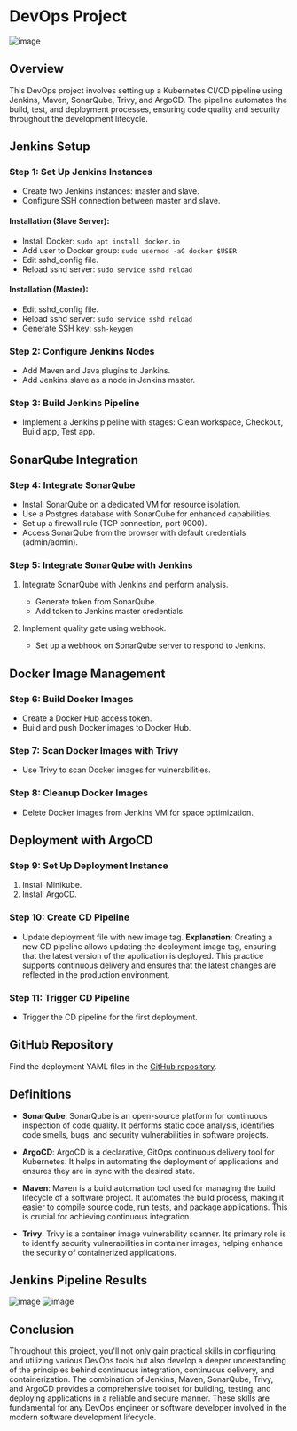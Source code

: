 # DevOps Project 
![image](https://github.com/Saifweb/SecondeDevOpsProject/assets/98279240/99b41cc0-425e-4b38-9af3-b3d72e54b448)

## Overview
This DevOps project involves setting up a Kubernetes CI/CD pipeline using Jenkins, Maven, SonarQube, Trivy, and ArgoCD. The pipeline automates the build, test, and deployment processes, ensuring code quality and security throughout the development lifecycle.

## Jenkins Setup

### Step 1: Set Up Jenkins Instances
- Create two Jenkins instances: master and slave.
- Configure SSH connection between master and slave.

#### Installation (Slave Server):
- Install Docker: `sudo apt install docker.io`
- Add user to Docker group: `sudo usermod -aG docker $USER`
- Edit sshd_config file.
- Reload sshd server: `sudo service sshd reload`

#### Installation (Master):
- Edit sshd_config file.
- Reload sshd server: `sudo service sshd reload`
- Generate SSH key: `ssh-keygen`

### Step 2: Configure Jenkins Nodes
- Add Maven and Java plugins to Jenkins.
- Add Jenkins slave as a node in Jenkins master.

### Step 3: Build Jenkins Pipeline
- Implement a Jenkins pipeline with stages: Clean workspace, Checkout, Build app, Test app.

## SonarQube Integration

### Step 4: Integrate SonarQube
- Install SonarQube on a dedicated VM for resource isolation.
- Use a Postgres database with SonarQube for enhanced capabilities.
- Set up a firewall rule (TCP connection, port 9000).
- Access SonarQube from the browser with default credentials (admin/admin).

### Step 5: Integrate SonarQube with Jenkins
1. Integrate SonarQube with Jenkins and perform analysis.
   - Generate token from SonarQube.
   - Add token to Jenkins master credentials.

2. Implement quality gate using webhook.
   - Set up a webhook on SonarQube server to respond to Jenkins.

## Docker Image Management

### Step 6: Build Docker Images
- Create a Docker Hub access token.
- Build and push Docker images to Docker Hub.

### Step 7: Scan Docker Images with Trivy
- Use Trivy to scan Docker images for vulnerabilities.

### Step 8: Cleanup Docker Images
- Delete Docker images from Jenkins VM for space optimization.

## Deployment with ArgoCD

### Step 9: Set Up Deployment Instance
1. Install Minikube.
2. Install ArgoCD.

### Step 10: Create CD Pipeline
- Update deployment file with new image tag.
**Explanation**: Creating a new CD pipeline allows updating the deployment image tag, ensuring that the latest version of the application is deployed. This practice supports continuous delivery and ensures that the latest changes are reflected in the production environment.
  
### Step 11: Trigger CD Pipeline
- Trigger the CD pipeline for the first deployment.

## GitHub Repository
Find the deployment YAML files in the [GitHub repository]( https://github.com/Saifweb/deploy ).

## Definitions

- **SonarQube**: SonarQube is an open-source platform for continuous inspection of code quality. It performs static code analysis, identifies code smells, bugs, and security vulnerabilities in software projects.

- **ArgoCD**: ArgoCD is a declarative, GitOps continuous delivery tool for Kubernetes. It helps in automating the deployment of applications and ensures they are in sync with the desired state.

- **Maven**: Maven is a build automation tool used for managing the build lifecycle of a software project. It automates the build process, making it easier to compile source code, run tests, and package applications. This is crucial for achieving continuous integration.

-  **Trivy**: Trivy is a container image vulnerability scanner. Its primary role is to identify security vulnerabilities in container images, helping enhance the security of containerized applications.

## Jenkins Pipeline Results
![image](https://github.com/Saifweb/SecondeDevOpsProject/assets/98279240/a9980d6d-375c-437c-8952-3386c58b9c9d)
![image](https://github.com/Saifweb/SecondeDevOpsProject/assets/98279240/86c17296-8c8c-410e-bbb3-fb87efe46ee3)

## Conclusion
Throughout this project, you'll not only gain practical skills in configuring and utilizing various DevOps tools but also develop a deeper understanding of the principles behind continuous integration, continuous delivery, and containerization. The combination of Jenkins, Maven, SonarQube, Trivy, and ArgoCD provides a comprehensive toolset for building, testing, and deploying applications in a reliable and secure manner. These skills are fundamental for any DevOps engineer or software developer involved in the modern software development lifecycle.

